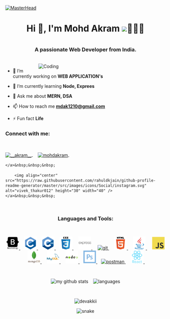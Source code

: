 
[![MasterHead](https://www.pramukhdigital.com/wp-content/uploads/2018/07/New-PNC-Animated-Banners.gif)](https://KnighhtRider.io)
# <h1 align="center"> Hi 👋, I'm Mohd Akram <img src="./resources/Waving%20Hand.gif" style="max-width:100">👨🏼‍💻<h1>
<h3 align="center">A passionate Web Developer from India.</h3><br>
<img align="right" alt="Coding" width="400" src="https://cdn.dribbble.com/users/1162077/screenshots/3848914/programmer.gif"/>


- 🔭 I’m currently working on **WEB APPLICATION's**

- 🌱 I’m currently learning **Node, Exprees**

- 💬 Ask me about **MERN, DSA**

- 📫 How to reach me **mdak1210@gmail.com**

- ⚡ Fun fact **Life** 

<h3 align="left">Connect with me:</h3><br>
<p align="left">
    <a href="" target="blank">
        <img align="center" src="https://raw.githubusercontent.com/rahuldkjain/github-profile-readme-generator/master/src/images/icons/Social/twitter.svg" alt="__akram__" height="30" width="40" />
    </a> &nbsp;&nbsp;&nbsp;
    <a href="https://www.linkedin.com/in/mohd-akram01/" target="blank">
        <img align="center" src="https://raw.githubusercontent.com/rahuldkjain/github-profile-readme-generator/master/src/images/icons/Social/linked-in-alt.svg" alt="mohdakram" height="30" width="40" />
    </a>&nbsp;&nbsp;&nbsp;
    
    </a>&nbsp;&nbsp;&nbsp;
    
        <img align="center" src="https://raw.githubusercontent.com/rahuldkjain/github-profile-readme-generator/master/src/images/icons/Social/instagram.svg" alt="vivek_thakur012" height="30" width="40" />
    </a>&nbsp;&nbsp;&nbsp;
    
    
</p><br>

<h3 align="center">Languages and Tools:</h3><br>
<p align="center"> 
    <a href="https://getbootstrap.com" target="_blank" rel="noreferrer"> 
        <img src="https://raw.githubusercontent.com/devicons/devicon/master/icons/bootstrap/bootstrap-plain-wordmark.svg" alt="bootstrap" width="40" height="40"/> 
    </a> &nbsp;&nbsp;
    <a href="https://www.cprogramming.com/" target="_blank" rel="noreferrer"> 
        <img src="https://raw.githubusercontent.com/devicons/devicon/master/icons/c/c-original.svg" alt="c" width="40" height="40"/> 
    </a> &nbsp;&nbsp;
    <a href="https://www.w3schools.com/cpp/" target="_blank" rel="noreferrer"> 
        <img src="https://raw.githubusercontent.com/devicons/devicon/master/icons/cplusplus/cplusplus-original.svg" alt="cplusplus" width="40" height="40"/> 
    </a>&nbsp;&nbsp;
     <a href="https://www.w3schools.com/css/" target="_blank" rel="noreferrer"> 
        <img src="https://raw.githubusercontent.com/devicons/devicon/master/icons/css3/css3-original-wordmark.svg" alt="css3" width="40" height="40"/> 
    </a> &nbsp;&nbsp;&nbsp;
    <a href="https://expressjs.com" target="_blank" rel="noreferrer"> 
        <img src="https://raw.githubusercontent.com/devicons/devicon/master/icons/express/express-original-wordmark.svg" alt="express" width="40" height="40"/> 
    </a> &nbsp;&nbsp;&nbsp;
    <a href="https://git-scm.com/" target="_blank" rel="noreferrer"> 
        <img src="https://www.vectorlogo.zone/logos/git-scm/git-scm-icon.svg" alt="git" width="40" height="40"/> 
    </a> &nbsp;&nbsp;&nbsp;
    <a href="https://www.w3.org/html/" target="_blank" rel="noreferrer"> 
        <img src="https://raw.githubusercontent.com/devicons/devicon/master/icons/html5/html5-original-wordmark.svg" alt="html5" width="40" height="40"/> 
    </a> &nbsp;&nbsp;&nbsp;
    <a href="https://www.java.com" target="_blank" rel="noreferrer"> 
        <img src="https://raw.githubusercontent.com/devicons/devicon/master/icons/java/java-original.svg" alt="java" width="40" height="40"/> 
    </a> &nbsp;&nbsp;&nbsp;
    <a href="https://developer.mozilla.org/en-US/docs/Web/JavaScript" target="_blank" rel="noreferrer"> 
        <img src="https://raw.githubusercontent.com/devicons/devicon/master/icons/javascript/javascript-original.svg" alt="javascript" width="40" height="40"/> 
    </a> &nbsp;&nbsp;
    <a href="https://www.mongodb.com/" target="_blank" rel="noreferrer"> 
        <img src="https://raw.githubusercontent.com/devicons/devicon/master/icons/mongodb/mongodb-original-wordmark.svg" alt="mongodb" width="40" height="40"/> 
    </a> &nbsp;&nbsp;&nbsp;
    <a href="https://www.mysql.com/" target="_blank" rel="noreferrer"> 
        <img src="https://raw.githubusercontent.com/devicons/devicon/master/icons/mysql/mysql-original-wordmark.svg" alt="mysql" width="40" height="40"/> 
    </a> &nbsp;&nbsp;&nbsp;
    <a href="https://nodejs.org" target="_blank" rel="noreferrer"> 
        <img src="https://raw.githubusercontent.com/devicons/devicon/master/icons/nodejs/nodejs-original-wordmark.svg" alt="nodejs" width="40" height="40"/> 
    </a> &nbsp;&nbsp;
    <a href="https://www.photoshop.com/en" target="_blank" rel="noreferrer"> 
        <img src="https://raw.githubusercontent.com/devicons/devicon/master/icons/photoshop/photoshop-line.svg" alt="photoshop" width="40" height="40"/> 
    </a> &nbsp;&nbsp;
    <a href="https://postman.com" target="_blank" rel="noreferrer"> 
        <img src="https://www.vectorlogo.zone/logos/getpostman/getpostman-icon.svg" alt="postman" width="40" height="40"/> 
    </a> &nbsp;&nbsp;&nbsp;
    <a href="https://reactjs.org/" target="_blank" rel="noreferrer"> 
        <img src="https://raw.githubusercontent.com/devicons/devicon/master/icons/react/react-original-wordmark.svg" alt="react" width="40" height="40"/> 
    </a> &nbsp;&nbsp;
</p><br>

<p align="center">
    <img src="https://github-readme-stats.vercel.app/api?username=devakkii&show_icons=true&theme=tokyonight" alt="my github stats" height="50%" width="50%"/>&nbsp;&nbsp;&nbsp;
    <img src="https://github-readme-stats.vercel.app/api/top-langs/?username=devakkii&layout=compact&theme=tokyonight" alt="languages" height="50%" width="41.5%"/>
</p> <br>

<p align="center"> <img src="https://komarev.com/ghpvc/?username=devakkii&style=plastic&label=PROFILE+VIEWS" alt="devakkii" /> </p>

  

<p align="center">
    <img src="https://github.com/devakkii/devakkii/blob/output/github-contribution-grid-snake.svg" alt="snake"></center>
</p>

  
